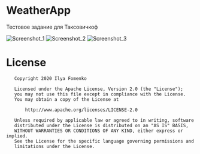 # WeatherApp
Тестовое задание для Таксовичкоф


![Screenshot_1](https://user-images.githubusercontent.com/1766863/86235018-3b7ee980-bbb1-11ea-90aa-1098d0c78de2.jpg)
![Screenshot_2](https://user-images.githubusercontent.com/1766863/86235025-3d48ad00-bbb1-11ea-979a-4792a0fe3abb.jpg)
![Screenshot_3](https://user-images.githubusercontent.com/1766863/86235029-3d48ad00-bbb1-11ea-9a3d-28a0e0644335.jpg)


License
======

```
   Copyright 2020 Ilya Fomenko

   Licensed under the Apache License, Version 2.0 (the "License");
   you may not use this file except in compliance with the License.
   You may obtain a copy of the License at

       http://www.apache.org/licenses/LICENSE-2.0

   Unless required by applicable law or agreed to in writing, software
   distributed under the License is distributed on an "AS IS" BASIS,
   WITHOUT WARRANTIES OR CONDITIONS OF ANY KIND, either express or implied.
   See the License for the specific language governing permissions and
   limitations under the License.
```
